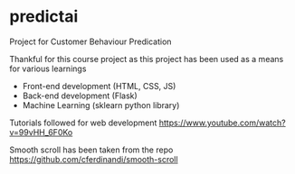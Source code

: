 # predictai
Project for Customer Behaviour Predication

Thankful for this course project as this project has been used as a means for various learnings
* Front-end development (HTML, CSS, JS) 
* Back-end development (Flask)
* Machine Learning (sklearn python library)

Tutorials followed for web development https://www.youtube.com/watch?v=99vHH_6F0Ko

Smooth scroll has been taken from the repo https://github.com/cferdinandi/smooth-scroll
